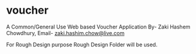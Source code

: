 # voucher
A Common/General Use Web based Voucher Application
By- Zaki Hashem Chowdhury, Email- zaki.hashim.chow@live.com

For Rough Design purpose Rough Design Folder will be used.

